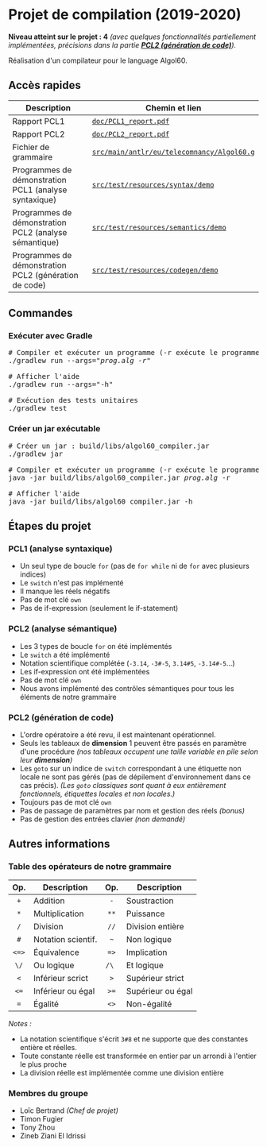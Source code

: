 # Projet de compilation (2019-2020)

**Niveau atteint sur le projet : 4** *(avec quelques fonctionnalités partiellement implémentées, précisions dans la partie [**PCL2 (génération de code)**](#pcl2-génération-de-code)).*

Réalisation d'un compilateur pour le language Algol60.

## Accès rapides

| Description | Chemin et lien |
|--- | --- |
| Rapport PCL1 | [`doc/PCL1_report.pdf`](doc/PCL1_report.pdf) |
| Rapport PCL2 | [`doc/PCL2_report.pdf`](doc/PCL2_report.pdf) |
| Fichier de grammaire | [`src/main/antlr/eu/telecomnancy/Algol60.g`](src/main/antlr/eu/telecomnancy/Algol60.g) |
| Programmes de démonstration PCL1 (analyse syntaxique) | [`src/test/resources/syntax/demo`](src/test/resources/syntax/demo) |
| Programmes de démonstration PCL2 (analyse sémantique) | [`src/test/resources/semantics/demo`](src/test/resources/semantics/demo) |
| Programmes de démonstration PCL2 (génération de code) | [`src/test/resources/codegen/demo`](src/test/resources/codegen/demo) |

## Commandes

### Exécuter avec Gradle

<pre>
# Compiler et exécuter un programme (-r exécute le programme automatiquement)
./gradlew run --args="<i>prog.alg -r</i>"

# Afficher l'aide
./gradlew run --args="-h"

# Exécution des tests unitaires
./gradlew test
</pre>

### Créer un jar exécutable

<pre>
# Créer un jar : build/libs/algol60_compiler.jar
./gradlew jar

# Compiler et exécuter un programme (-r exécute le programme automatiquement)
java -jar build/libs/algol60_compiler.jar <i>prog.alg</i> -r

# Afficher l'aide
java -jar build/libs/algol60_compiler.jar -h
</pre>

## Étapes du projet

### PCL1 (analyse syntaxique)

- Un seul type de boucle `for` (pas de `for while` ni de `for` avec plusieurs indices)
- Le `switch` n'est pas implémenté
- Il manque les réels négatifs
- Pas de mot clé `own`
- Pas de if-expression (seulement le if-statement)

### PCL2 (analyse sémantique)

- Les 3 types de boucle `for` on été implémentés
- Le `switch` a été implémenté
- Notation scientifique complétée (`-3.14`, `-3#-5`, `3.14#5`, `-3.14#-5`...)
- Les if-expression ont été implémentées
- Pas de mot clé `own`
- Nous avons implémenté des contrôles sémantiques pour tous les éléments de notre grammaire

### PCL2 (génération de code)

- L'ordre opératoire a été revu, il est maintenant opérationnel.
- Seuls les tableaux de **dimension** 1 peuvent être passés en paramètre d'une procédure *(nos tableaux occupent une taille variable en pile selon leur **dimension**)*
- Les `goto` sur un indice de `switch` correspondant à une étiquette non locale ne sont pas gérés (pas de dépilement d'environnement dans ce cas précis). *(Les `goto` classiques sont quant à eux entièrement fonctionnels, étiquettes locales et non locales.)*
- Toujours pas de mot clé `own`
- Pas de passage de paramètres par nom et gestion des réels *(bonus)*
- Pas de gestion des entrées clavier *(non demandé)*

## Autres informations

### Table des opérateurs de notre grammaire

| Op.   | Description         | Op.  | Description        |
|:-----:|---------------------|:----:|--------------------|
| `+`   | Addition            | `-`  | Soustraction       |
| `*`   | Multiplication      | `**` | Puissance          |
| `/`   | Division            | `//` | Division entière   | 
| `#`   | Notation scientif.  | `~`  | Non logique        |
| `<=>` | Équivalence         | `=>` | Implication        |
| `\/`  | Ou logique          | `/\ `| Et logique         |
| `<`   | Inférieur scrict    | `>`  | Supérieur strict   |
| `<=`  | Inférieur ou égal   | `>=` | Supérieur ou égal  |
| `=`   | Égalité             | `<>` | Non-égalité        |

*Notes :*
- La notation scientifique s'écrit `3#8` et ne supporte que des constantes entière et réelles.
- Toute constante réelle est transformée en entier par un arrondi à l'entier le plus proche
- La division réelle est implémentée comme une division entière

### Membres du groupe

- Loïc Bertrand *(Chef de projet)*
- Timon Fugier
- Tony Zhou
- Zineb Ziani El Idrissi


